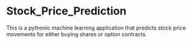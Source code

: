 # Stock_Price_Prediction
 This is a pythonic machine learning application that predicts stock price movements for either buying shares or option contracts.
